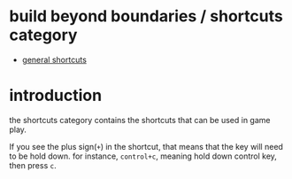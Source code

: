 # build beyond boundaries / shortcuts category
* [general shortcuts](general)

# introduction

the shortcuts category contains the shortcuts that can be used in game play.

If you see the plus sign(`+`) in the shortcut, that means that the key will need to be hold down.
for instance, `control+c`, meaning hold down control key, then press `c`.
